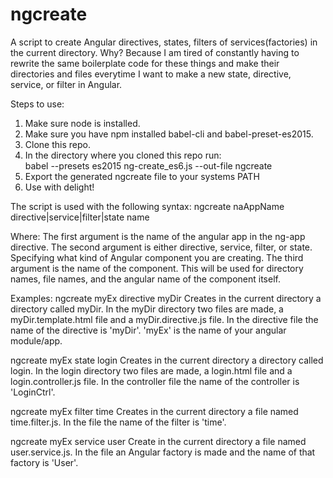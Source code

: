 <h1> ngcreate </h1>
A script to create Angular directives, states, filters of services(factories) in the current directory.
Why? Because I am tired of constantly having to rewrite the same boilerplate code for these things and make their directories and files everytime I want to make a new state, directive, service, or filter in Angular.

Steps to use:
<ol>
  <li> Make sure node is installed. </li>
  <li> Make sure you have npm installed babel-cli and babel-preset-es2015. </li>
  <li> Clone this repo. </li>
  <li>
  In the directory where you cloned this repo run:<br>
  babel --presets es2015 ng-create_es6.js --out-file ngcreate
  </li>
  <li> Export the generated ngcreate file to your systems PATH </li>
  <li> Use with delight! </li>
</ol>

The script is used with the following syntax:
  ngcreate naAppName directive|service|filter|state name

Where:
The first argument is the name of the angular app in the ng-app directive.
The second argument is either directive, service, filter, or state. Specifying what kind of Angular component you are creating.
The third argument is the name of the component. This will be used for directory names, file names, and the angular name of the component itself.

Examples:
ngcreate myEx directive myDir
Creates in the current directory a directory called myDir. In the myDir directory two files are made, a myDir.template.html file and a myDir.directive.js file. In the directive file the name of the directive is 'myDir'. 'myEx' is the name of your angular module/app.

ngcreate myEx state login
Creates in the current directory a directory called login. In the login directory two files are made, a login.html file and a login.controller.js file. In the controller file the name of the controller is 'LoginCtrl'.

ngcreate myEx filter time
Creates in the current directory a file named time.filter.js. In the file the name of the filter is 'time'.

ngcreate myEx service user
Create in the current directory a file named user.service.js. In the file an Angular factory is made and the name of that factory is 'User'.

